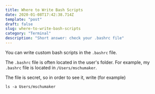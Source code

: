 ```yaml
---
title: Where to Write Bash Scripts
date: 2020-01-08T17:42:38.714Z
template: "post"
draft: false
slug: where-to-write-bash-scripts
category: "Terminal"
description: "Short answer: check your .bashrc file"
---
```

You can write custom bash scripts in the `.bashrc` file.

The `.bashrc` file is often located in the user's folder. For example, my `.bashrc` file is located in `/Users/mschumaker`.

The file is secret, so in order to see it, write (for example)

```terminal
ls -a Users/mschumaker
```
